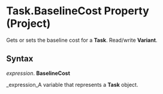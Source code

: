 
# Task.BaselineCost Property (Project)

Gets or sets the baseline cost for a  **Task**. Read/write  **Variant**.


## Syntax

 _expression_. **BaselineCost**

 _expression_A variable that represents a  **Task** object.

